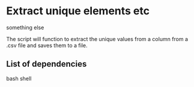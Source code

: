 # Extract unique elements etc
something else

The script will function to extract the unique values from a column from a .csv file and saves them to a file. 

## List of dependencies
bash shell
